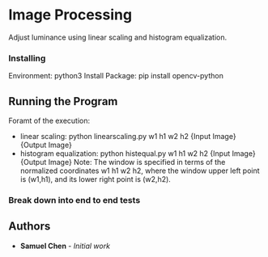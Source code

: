 # Image Processing

Adjust luminance using linear scaling and histogram equalization.

### Installing

Environment: python3
Install Package: pip install opencv-python

## Running the Program

Foramt of the execution: 
- linear scaling: python linearscaling.py w1 h1 w2 h2 {Input Image} {Output Image}
- histogram equalization: python histequal.py w1 h1 w2 h2 {Input Image} {Output Image}
Note: The window is specified in terms of the normalized coordinates w1 h1 w2 h2, where the window
upper left point is (w1,h1), and its lower right point is (w2,h2).

### Break down into end to end tests

## Authors

* **Samuel Chen** - *Initial work*



